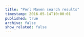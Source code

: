 ```yaml
---
title: "Perl Maven search results"
timestamp: 2016-05-14T10:00:01
published: true
archive: false
show_related: false
---
```




